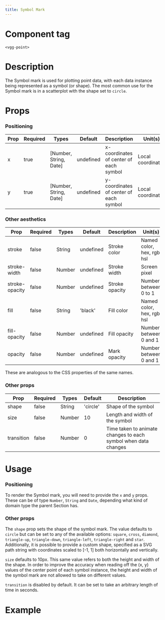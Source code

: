 ```yaml
---
title: Symbol Mark
---
```


# Component tag

`<vgg-point>`

# Description

The Symbol mark is used for plotting point data, with each data instance being
represented as a symbol (or shape). The most common use for the Symbol mark is
in a scatterplot with the shape set to `circle`.

# Props

### Positioning

| Prop | Required | Types                  | Default   | Description                            | Unit(s)           |
| ---- | -------- | ---------------------- | --------- | -------------------------------------- | ----------------- |
| x    | true     | [Number, String, Date] | undefined | x-coordinates of center of each symbol | Local coordinates |
| y    | true     | [Number, String, Date] | undefined | y-coordinates of center of each symbol | Local coordinates |

### Other aesthetics

| Prop           | Required | Types  | Default   | Description    | Unit(s)                    |
| -------------- | -------- | ------ | --------- | -------------- | -------------------------- |
| stroke         | false    | String | undefined | Stroke color   | Named color, hex, rgb, hsl |
| stroke-width   | false    | Number | undefined | Stroke width   | Screen pixel               |
| stroke-opacity | false    | Number | undefined | Stroke opacity | Number between 0 to 1      |
| fill           | false    | String | 'black'   | Fill color     | Named color, hex, rgb, hsl |
| fill-opacity   | false    | Number | undefined | Fill opacity   | Number between 0 and 1     |
| opacity        | false    | Number | undefined | Mark opacity   | Number between 0 and 1     |

These are analogous to the CSS properties of the same names.

### Other props

| Prop        | Required | Types   | Default | Description                                                              |
| ----------- | -------- | ------- | ------- | ------------------------------------------------------------------------ |
| shape       | false    | String  | 'circle'| Shape of the symbol                                                      |
| size        | false    | Number  | 10      | Length and width of the symbol                                           |
| transition  | false    | Number  | 0       | Time taken to animate changes to each symbol when data changes           |

# Usage

### Positioning

To render the Symbol mark, you will need to provide the `x` and `y` props.
These can be of type `Number`, `String` and `Date`, depending what kind of domain type
the parent Section has.

### Other props

The `shape` prop sets the shape of the symbol mark. The value defaults to `circle`
but can be set to any of the available options: `square`, `cross`, `diamond`, `triangle-up`,
`triangle-down`, `triangle-left`, `triangle-right` and `star`. Additionally,
it is possible to provide a custom shape, specified as a SVG path string with
coordinates scaled to [-1, 1] both horizontally and vertically.

`size` defaults to 10px. This same value refers to both the height and width of
the shape. In order to improve the accuracy when reading off the (x, y) values
of the center point of each symbol instance, the height and width of the symbol
mark are not allowed to take on different values.

`transition` is disabled by default. It can be set to take an arbitrary length
of time in seconds.

# Example

<SymbolMarkDemo />
